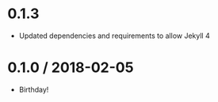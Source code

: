 # 0.1.3

* Updated dependencies and requirements to allow Jekyll 4

# 0.1.0 / 2018-02-05

* Birthday!
